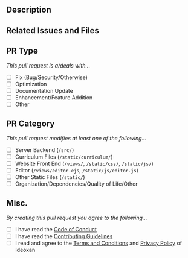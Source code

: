 <!-- 
    If your request is a work in progress, not fully complete, or can not be reviewed by the Ideoxan Dev Team yet, please select the Draft option.
    
    It takes us longer to review, verify, and merge large pull requests. If your PR deals with multiple categories, we suggest you split them up into smaller groups of commits
    
    Your PR, unless you are a bot of course, will be immediately be rejected if there is a forced commit added to the PR.
    
    We suggest you know a little bit about markdown so you can fill this PR request out properly. https://guides.github.com/features/mastering-markdown/
    
    If you have any questions about opening a pull request, reach out to us! We will be happy to help. 
-->

## Description
<!-- Place your description here! -->

## Related Issues and Files

## PR Type
*This pull request is a/deals with...*
- [ ] Fix (Bug/Security/Otherwise)
- [ ] Optimization
- [ ] Documentation Update
- [ ] Enhancement/Feature Addition
- [ ] Other

## PR Category
*This pull request modifies at least one of the following...*
- [ ] Server Backend (`/src/`)
- [ ] Curriculum Files (`/static/curriculum/`)
- [ ] Website Front End (`/views/`, `/static/css/`, `/static/js/`)
- [ ] Editor (`/views/editor.ejs`, `/static/js/editor.js`)
- [ ] Other Static Files (`/static/`)
- [ ] Organization/Dependencies/Quality of Life/Other

## Misc.
*By creating this pull request you agree to the following...*
- [ ] I have read the [Code of Conduct](https://github.com/ideoxan/ideoxan/blob/master/CODE_OF_CONDUCT.md)
- [ ] I have read the [Contributing Guidelines](https://github.com/ideoxan/ideoxan/blob/master/CONTRIBUTING.md)
- [ ] I read and agree to the [Terms and Conditions](https://ideoxan.com/tos) and [Privacy Policy](https://ideoxan.com/privacy) of Ideoxan
